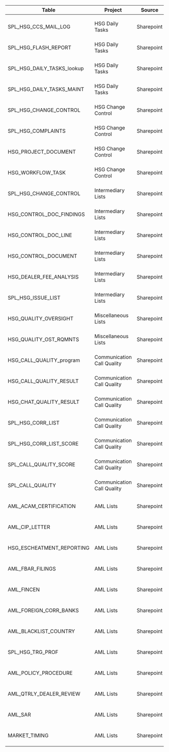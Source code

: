 | Table |	Project |	Source | path |	file/table/code | include | Comment | FREQUENCY |
|-------|---------|--------|------|-----------------|---------|---------|-----------|
|                               |                               |               |       |                                                     |         |                                                       |                               |
|SPL_HSG_CCS_MAIL_LOG	        |HSG Daily Tasks	        |Sharepoint	|ods	|HSG_Daily_CCS_Mail_Log.csv		              |         |Uses itlistusers.csv to lookup names based on userID	|Business Days                  |
|SPL_HSG_FLASH_REPORT	        |HSG Daily Tasks	        |Sharepoint	|ods	|HSG_Daily_Flash_Report.csv		              |         |Uses itlistusers.csv to lookup names based on userID	|Business Days                  |
|SPL_HSG_DAILY_TASKS_lookup	|HSG Daily Tasks	        |Sharepoint	|ods	|HSG_Daily_Tasks_Lookup.csv		              |         |Uses itlistusers.csv to lookup names based on userID	|3 times - Business Days        |
|SPL_HSG_DAILY_TASKS_MAINT	|HSG Daily Tasks	        |Sharepoint	|ods	|HSG_Daily_Tasks_Maint, HSG_Daily_Tasks_Lookup.csv    | 	|Uses itlistusers.csv to lookup names based on userID	|3 times - Business Days        |
|SPL_HSG_CHANGE_CONTROL	        |HSG Change Control	        |Sharepoint	|ods	|HSG_Change_Control.csv		                      |         |Uses itlistusers.csv to lookup names based on userID	|Business Days                  |
|SPL_HSG_COMPLAINTS	        |HSG Change Control	        |Sharepoint	|ods	|HSG_Complaints.csv		                      |         |Uses itlistusers.csv to lookup names based on userID	|Business Days                  |
|HSG_PROJECT_DOCUMENT	        |HSG Change Control	        |Sharepoint	|ods	|HSG_Project_Documents.csv		              |         |Uses itlistusers.csv to lookup names based on userID	|Business Days                  |
|HSG_WORKFLOW_TASK	        |HSG Change Control	        |Sharepoint	|ods	|HSG_Workflow_Tasks.csv		                      |         |Uses itlistusers.csv to lookup names based on userID	|Business Days                  |
|SPL_HSG_CHANGE_CONTROL	        |Intermediary Lists	        |Sharepoint	|ods	|HSG_Change_Control.csv		                      |         |Uses itlistusers.csv to lookup names based on userID	|Business Days                  |
|HSG_CONTROL_DOC_FINDINGS	|Intermediary Lists	        |Sharepoint	|ods	|HSG_Controls_Documents_Findings.csv	              |  	|Uses itlistusers.csv to lookup names based on userID	|Business Days                  |
|HSG_CONTROL_DOC_LINE	        |Intermediary Lists	        |Sharepoint	|ods	|HSG_Control_Documents.csv		              |         |Uses itlistusers.csv to lookup names based on userID	|Business Days                  |
|HSG_CONTROL_DOCUMENT	        |Intermediary Lists	        |Sharepoint	|ods	|HSG_Controls_Documents.csv		              |         |Uses itlistusers.csv to lookup names based on userID	|Business Days                  |
|HSG_DEALER_FEE_ANALYSIS	|Intermediary Lists	        |Sharepoint	|ods	|HSG_Dealer_Fee_Analysis.csv		              |         |Uses itlistusers.csv to lookup names based on userID	|Business Days                  |
|SPL_HSG_ISSUE_LIST	        |Intermediary Lists	        |Sharepoint	|ods	|HSG_Intermediary_List.csv		              |         |Uses itlistusers.csv to lookup names based on userID	|Business Days                  |
|HSG_QUALITY_OVERSIGHT	        |Miscellaneous Lists	        |Sharepoint	|ods	|HSG_Quality_Control_Oversight.csv.csv	              |  	|Uses itlistusers.csv to lookup names based on userID	|Business Days                  |
|HSG_QUALITY_OST_RQMNTS	        |Miscellaneous Lists	        |Sharepoint	|ods	|HSG_Quality_Oversight_Requirements.csv	              |  	|Uses itlistusers.csv to lookup names based on userID	|Business Days                  |
|HSG_CALL_QUALITY_program	|Communication Call Quality	|Sharepoint	|ods	|HSG_Call_Quality_Program.csv		              |         |Uses itlistusers.csv to lookup names based on userID	|Business Days                  |
|HSG_CALL_QUALITY_RESULT        |Communication Call Quality	|Sharepoint	|ods	|HSG_Call_Quality_Program_Results.csv	              |  	|Uses itlistusers.csv to lookup names based on userID	|Business Days                  |
|HSG_CHAT_QUALITY_RESULT	|Communication Call Quality	|Sharepoint	|ods	|HSG_Chat_Quality_Program.csv		              |         |Uses itlistusers.csv to lookup names based on userID	|Business Days                  |
|SPL_HSG_CORR_LIST	        |Communication Call Quality	|Sharepoint	|ods	|HSG_Corr_Call_Quality.csv		              |         |Uses itlistusers.csv to lookup names based on userID	|Business Days                  |
|SPL_HSG_CORR_LIST_SCORE	|Communication Call Quality	|Sharepoint	|ods	|HSG_Corr_Call_Quality_Score.csv		      |         |Uses itlistusers.csv to lookup names based on userID	|Business Days                  |
|SPL_CALL_QUALITY_SCORE	        |Communication Call Quality	|Sharepoint	|ods    |	                                              |N	|These have replace by alternate SP Lists	        |Business Days                  |
|SPL_CALL_QUALITY	        |Communication Call Quality	|Sharepoint	|ods	|	                                              |N	|These have replace by alternate SP Lists	        |Business Days                  |
|AML_ACAM_CERTIFICATION	        |AML Lists	                |Sharepoint	|ods	|HSG_ACAM_Certifications.csv		              |         |Uses itlistusers.csv to lookup names based on userID	|Business Days                  |
|AML_CIP_LETTER	                |AML Lists	                |Sharepoint	|ods	|HSG_CIP_Letters_Sent.csv		              |         |Uses itlistusers.csv to lookup names based on userID	|Business Days                  |
|HSG_ESCHEATMENT_REPORTING	|AML Lists	                |Sharepoint	|ods	|HSG_Escheatment_Reporting.csv		              |         |Uses itlistusers.csv to lookup names based on userID	|Business Days                  |
|AML_FBAR_FILINGS	        |AML Lists	                |Sharepoint	|ods	|HSG_FBAR_Filings.csv		                      |         |Uses itlistusers.csv to lookup names based on userID	|Business Days                  |
|AML_FINCEN	                |AML Lists	                |Sharepoint	|ods	|HSG_FinCEN314a.csv		                      |         |Uses itlistusers.csv to lookup names based on userID	|Business Days                  |
|AML_FOREIGN_CORR_BANKS	        |AML Lists	                |Sharepoint	|ods	|HSG_Foreign_Correspondent_Banks.csv	              |  	|Uses itlistusers.csv to lookup names based on userID	|Business Days                  |
|AML_BLACKLIST_COUNTRY	        |AML Lists	                |Sharepoint	|ods	|HSG_Harbor_Blacklist_Countries.csv	              |  	|Uses itlistusers.csv to lookup names based on userID	|Business Days                  |
|SPL_HSG_TRG_PROF	        |AML Lists	                |Sharepoint	|ods	|HSG_Proficiency_Matrix.csv		              |         |Uses itlistusers.csv to lookup names based on userID	|Business Days                  |
|AML_POLICY_PROCEDURE	        |AML Lists	                |Sharepoint	|ods	|HSG_Policy_And_Procedures.csv		              |         |Uses itlistusers.csv to lookup names based on userID	|Business Days                  |
|AML_QTRLY_DEALER_REVIEW	|AML Lists	                |Sharepoint	|ods	|HSG_Quarterly_Dealer_Reviews.csv	              |  	|Uses itlistusers.csv to lookup names based on userID	|Business Days                  |
|AML_SAR	                |AML Lists	                |Sharepoint	|ods	|HSG_SARS.csv		                              |         |Uses itlistusers.csv to lookup names based on userID	|Business Days                  |
|MARKET_TIMING	                |AML Lists	                |Sharepoint	|ods	|HSG_Warning_Letters_Bans.csv		              |         |Uses itlistusers.csv to lookup names based on userID	|Business Days                  |
